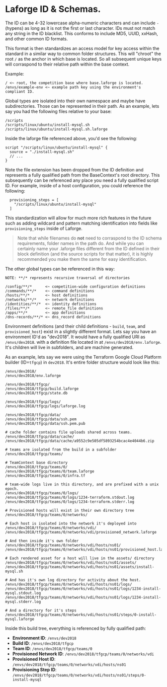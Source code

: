 # Laforge ID & Schemas.

The ID can be 4-32 lowercase alpha-numeric characters and can include `-` (hypens) as long as it is not the first or last character.
IDs must not match any string in the ID blacklist.
This conforms to include MD5, UUID, xxHash, and other common ID formats.

This format is then standardizes an access model for key access within the standard in a similar way to common folder
structures. This will "chroot" the root `/` as the anchor in which base is located. So all subsequent unique keys will
corraspond to their relative path within the base context.

Example:

```
/ <~ root, the competition base where base.laforge is located.
/envs/example-env <~ example path key using the environment's compliant ID.
```

Global types are isolated into their own namespace and maybe have subdirectories. Those can be represented in their path. As an example, lets say you had the following files relative to your base:

```
/scripts
/scripts/linux/ubuntu/install-mysql.sh
/scripts/linux/ubuntu/install-mysql.sh.laforge
```

Inside the laforge file referenced above, you'd see the following:

```
script "/scripts/linux/ubuntu/install-mysql" {
  source = "./install-mysql.sh"
  // ...
}
```

Note the file extension has been dropped from the ID definition and represents a fully qualified path from the BaseContext's root directory. This subsequently can be referenced any place you need a fully qualified script ID. For example, inside of a host configuration, you could reference the following:

```
  provisioning_steps = [
    "/scripts/linux/ubuntu/install-mysql"
  ]
```

This standardization will allow for much more rich features in the future such as adding wildcard and pattern matching identification into fields like `provisioning_steps` inside of Laforge.

> Note that while filenames do **not** need to corraspond to the ID schema requirements, folder names in the path do. And while you can certainly name your .laforge files different from the ID defined in their block definition (and the source scripts for that matter), it is highly recommended you make them the same for easy identification.

The other global types can be referenced in this way:

```
NOTE: **/* represents recursive traversal of directories

/config/**/*      <~ competition-wide configuration definitions
/commands/**/*    <~ command definitions
/hosts/**/*       <~ host definitions
/networks/**/*    <~ network definitions
/identities/**/*  <~ identity definitions
/files/**/*       <~ remote_file definitions
/apps/**/*        <~ app definitions
/dns-records/**/* <~ dns_record definitions
```

Environment definitions (and their child definitions - `build`, `team`, and `provisioned_host`) exist in a slightly different format. Lets say you have an environment ID'd as "dev2018". It would have a fully qualified URI as `/envs/dev2018`. with a definition file located in at `/envs/dev2018/env.laforge`. It's children will live in subfolders, and are machine generated.

As an example, lets say we were using the Terraform Google Cloud Platform builder (ID=`tfgcp`) in `dev2018`. It's entire folder structure would look like this:

```
/envs/dev2018/
/envs/dev2018/env.laforge

/envs/dev2018/tfgcp/
/envs/dev2018/tfgcp/build.laforge
/envs/dev2018/tfgcp/state.db

/envs/dev2018/tfgcp/logs/
/envs/dev2018/tfgcp/logs/laforge.log

/envs/dev2018/tfgcp/data/
/envs/dev2018/tfgcp/data/ssh.pem
/envs/dev2018/tfgcp/data/ssh.pem.pub

# cache folder contains file uploads shared across teams.
/envs/dev2018/tfgcp/data/cache/
/envs/dev2018/tfgcp/data/cache/a9552c9e505df5893254bcac4e4044b6.zip

# teams are isolated from the build in a subfolder
/envs/dev2018/tfgcp/teams/

# TeamContext base directory
/envs/dev2018/tfgcp/teams/0/
/envs/dev2018/tfgcp/teams/0/team.laforge
/envs/dev2018/tfgcp/teams/0/infra.tf

# team-wide logs live in this directory, and are prefixed with a unix epoch.
/envs/dev2018/tfgcp/teams/0/logs/
/envs/dev2018/tfgcp/teams/0/logs/1234-terraform.stdout.log
/envs/dev2018/tfgcp/teams/0/logs/1234-terraform.stderr.log

# Provisioned hosts will exist in their own directory tree
/envs/dev2018/tfgcp/teams/0/networks/

# Each host is isolated into the network it's deployed into
/envs/dev2018/tfgcp/teams/0/networks/vdi/
/envs/dev2018/tfgcp/teams/0/networks/vdi/provisioned_network.laforge

# And then inside it's own folder
/envs/dev2018/tfgcp/teams/0/networks/vdi/hosts/ns01/
/envs/dev2018/tfgcp/teams/0/networks/vdi/hosts/ns01/provisioned_host.laforge

# Each rendered asset for a host will live in the assets/ directory
/envs/dev2018/tfgcp/teams/0/networks/vdi/hosts/ns01/assets/
/envs/dev2018/tfgcp/teams/0/networks/vdi/hosts/ns01/assets/install-mysql.sh

# And has it's own log directory for activity about the host.
/envs/dev2018/tfgcp/teams/0/networks/vdi/hosts/ns01/logs/
/envs/dev2018/tfgcp/teams/0/networks/vdi/hosts/ns01/logs/1234-install-mysql.stdout.log
/envs/dev2018/tfgcp/teams/0/networks/vdi/hosts/ns01/logs/1234-install-mysql.stderr.log

# And a directory for it's steps
/envs/dev2018/tfgcp/teams/0/networks/vdi/hosts/ns01/steps/0-install-mysql.laforge
```

Inside this build tree, everything is referenced by fully qualified path:

- **Environment ID**: `/envs/dev2018`
- **Build ID**: `/envs/dev2018/tfgcp`
- **Team ID**: `/envs/dev2018/tfgcp/teams/0`
- **Provisioned Network ID**: `/envs/dev2018/tfgcp/teams/0/networks/vdi`
- **Provisioned Host ID**: `/envs/dev2018/tfgcp/teams/0/networks/vdi/hosts/ns01`
- **Provisioning Step ID**: `/envs/dev2018/tfgcp/teams/0/networks/vdi/hosts/ns01/steps/0-install-mysql`
